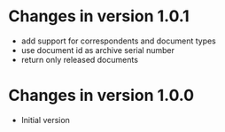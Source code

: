 Changes in version 1.0.1
==========================

- add support for correspondents and document types
- use document id as archive serial number
- return only released documents

Changes in version 1.0.0
==========================

- Initial version

